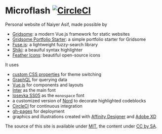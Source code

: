# Microflash [![CircleCI](https://circleci.com/gh/Microflash/microflash.github.io.svg?style=svg)](https://circleci.com/gh/Microflash/microflash.github.io)

Personal website of Naiyer Asif, made possible by

- [Gridsome](https://gridsome.org/): a modern Vue.js framework for static websites
- [Gridsome Portfolio Starter](https://github.com/drehimself/gridsome-portfolio-starter): a simple portfolio starter for Gridsome
- [Fuse.js](https://fusejs.io/): a lightweight fuzzy-search library
- [Shiki](https://github.com/octref/shiki): a beauiful syntax highlighter
- [Feather Icons](https://feathericons.com/): beautiful open-source icons

It uses

- [custom CSS properties](https://alligator.io/css/theming-custom-properties/) for theme switching
- [GraphQL](https://graphql.org/) for querying data
- [Vue.js](https://vuejs.org/) for components and layouts
- [Inter](https://rsms.me/inter/) as the main font
- [Iosevka SS05](https://github.com/be5invis/iosevka) as the `monospace` font
- a customized version of [Nord](https://github.com/arcticicestudio/nord) to decorate highlighted codeblocks
- [CircleCI](https://circleci.com/) for continuous integration
- [gh-pages](https://github.com/tschaub/gh-pages) for deployment
- graphics and illustrations created with [Affinity Designer](https://affinity.serif.com/en-gb/designer/) and [Adobe XD](https://www.adobe.com/in/products/xd.html)

The source of this site is available under [MIT](./LICENSE), the content under [CC by SA](https://creativecommons.org/licenses/by-sa/4.0/).

